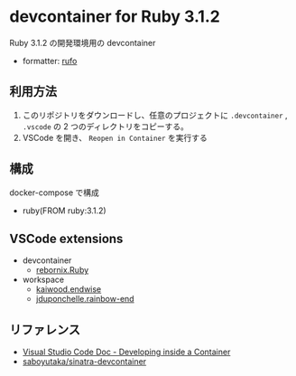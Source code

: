# devcontainer for Ruby 3.1.2

Ruby 3.1.2 の開発環境用の devcontainer

- formatter: [rufo](https://github.com/ruby-formatter/rufo)

## 利用方法

1. このリポジトリをダウンロードし、任意のプロジェクトに `.devcontainer` , `.vscode` の 2 つのディレクトリをコピーする。
2. VSCode を開き、 `Reopen in Container` を実行する

## 構成

docker-compose で構成

- ruby(FROM ruby:3.1.2)

## VSCode extensions

- devcontainer
  - [rebornix.Ruby](https://marketplace.visualstudio.com/items?itemName=rebornix.Ruby)
- workspace
  - [kaiwood.endwise](https://marketplace.visualstudio.com/items?itemName=kaiwood.endwise)
  - [jduponchelle.rainbow-end](https://marketplace.visualstudio.com/items?itemName=jduponchelle.rainbow-end)

## リファレンス

- [Visual Studio Code Doc - Developing inside a Container](https://code.visualstudio.com/docs/remote/containers)
- [saboyutaka/sinatra\-devcontainer](https://github.com/saboyutaka/sinatra-devcontainer)
